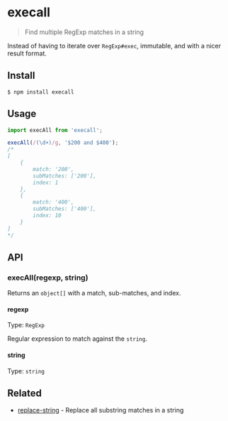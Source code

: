# execall

> Find multiple RegExp matches in a string

Instead of having to iterate over `RegExp#exec`, immutable, and with a nicer result format.

## Install

```
$ npm install execall
```

## Usage

```js
import execAll from 'execall';

execAll(/(\d+)/g, '$200 and $400');
/*
[
	{
		match: '200',
		subMatches: ['200'],
		index: 1
	},
	{
		match: '400',
		subMatches: ['400'],
		index: 10
	}
]
*/
```

## API

### execAll(regexp, string)

Returns an `object[]` with a match, sub-matches, and index.

#### regexp

Type: `RegExp`

Regular expression to match against the `string`.

#### string

Type: `string`

## Related

- [replace-string](https://github.com/sindresorhus/replace-string) - Replace all substring matches in a string
